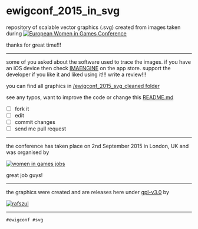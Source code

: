 # ewigconf_2015_in_svg

repository of scalable vector graphics (.svg) created from images taken during [![European Women in Games Conference](https://s3-us-west-2.amazonaws.com/s.cdpn.io/73058/ewigconf-2015-splash-scr-raster.png)](www.ewigconf.com)

thanks for great time!!!

---

some of you asked about the software used to trace the images. if you have an iOS device then check [IMAENGINE](https://itunes.apple.com/gb/app/imaengine-vector-camera/id599309610?mt=8) on the app store. support the developer if you like it and liked using it!!! write a review!!!

you can find all graphics in [/ewigconf_2015_svg_cleaned folder](https://github.com/rafszul/ewigconf_2015_in_svg/tree/master/_ewigconf_2015_svg_cleaned)

see any typos, want to improve the code or change this [README.md](https://github.com/rafszul/ewigconf_2015_in_svg/blob/master/README.md) 
- [ ] fork it
- [ ] edit
- [ ] commit changes
- [ ] send me pull request

---

the conference has taken place on 2nd September 2015 in London, UK and was organised by 

[![women in games jobs](http://womeningamesjobs.com/wp/wp-content/themes/atahualpa/images/LOGO123.png)](http://www.womeningamesjobs.com/)

great job guys!

---

the graphics were created and are releases here under [gpl-v3.0](https://github.com/rafszul/ewigconf_2015_in_svg/blob/master/LICENSE) by

[![rafszul](https://s3-us-west-2.amazonaws.com/s.cdpn.io/73058/possessed-fool-rejected-by-printer.svg)](http://codepen.io/rafszul/) 

---

`#ewigconf #svg`
